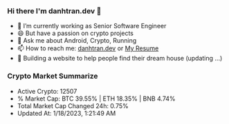 ### Hi there I'm danhtran.dev 👋

- 🔭 I’m currently working as Senior Software Engineer
- 😄 But have a passion on crypto projects
- 💬 Ask me about Android, Crypto, Running 
- 📫 How to reach me: <a href="https://danhtran.dev" target="_blank">danhtran.dev</a> or <a href="Dan-Resume.pdf" target="_blank">My Resume</a>
- 🌱 Building a website to help people find their dream house (updating ...)

### Crypto Market Summarize
- Active Crypto: 12507
- % Market Cap: BTC 39.55% | ETH 18.35% | BNB 4.74%
- Total Market Cap Changed 24h: 0.75%
- Updated At: 1/18/2023, 1:21:49 AM
